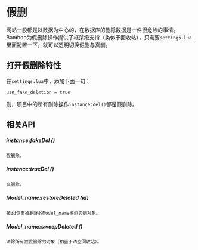 # 假删

网站一般都是以数据为中心的，在数据库的删除数据是一件很危险的事情。Bamboo为假删除操作提供了框架级支持（类似于回收站），只需要`settings.lua`里面配置一下，就可以透明切换假删与真删。

## 打开假删除特性
在`settings.lua`中，添加下面一句：

	use_fake_deletion = true

则，项目中的所有删除操作`instance:del()`都是假删除。

## 相关API

##### instance:fakeDel ()

	假删除。

##### instance:trueDel ()

	真删除。
	
##### Model_name:restoreDeleted (id)

	按id恢复被删除的Model_name模型实例对象。
	
##### Model_name:sweepDeleted ()

	清除所有被假删除的对象（相当于清空回收站）。

